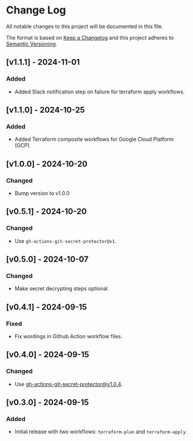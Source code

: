 # Change Log
All notable changes to this project will be documented in this file.

The format is based on [Keep a Changelog](http://keepachangelog.com/)
and this project adheres to [Semantic Versioning](http://semver.org/).

## [v1.1.1] - 2024-11-01

### Added

- Added Slack notification step on failure for terraform apply workflows.

## [v1.1.0] - 2024-10-25

### Added

- Added Terraform composite workflows for Google Cloud Platform (GCP).

## [v1.0.0] - 2024-10-20

### Changed
- Bump version to v1.0.0

## [v0.5.1] - 2024-10-20

### Changed
- Use `gh-actions-git-secret-protector@v1`.

## [v0.5.0] - 2024-10-07

### Changed
- Make secret decrypting steps optional.

## [v0.4.1] - 2024-09-15

### Fixed
- Fix wordings in Github Action workflow files.

## [v0.4.0] - 2024-09-15

### Changed
-  Use gh-actions-git-secret-protector@v1.0.4.

## [v0.3.0] - 2024-09-15

### Added

- Initial release with two workflows: `terraform-plan` and `terraform-apply`.
